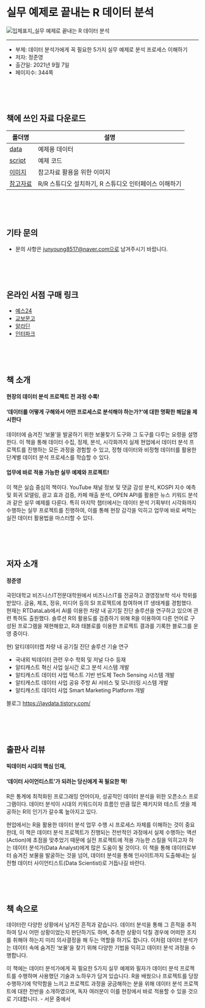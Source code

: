 # 실무 예제로 끝내는 R 데이터 분석
![입체표지_실무 예제로 끝내는 R 데이터 분석](https://user-images.githubusercontent.com/21074282/131450473-f9e56152-8f36-4c52-8d2d-2bd90a70bb25.png)

---------------- 
- 부제: 데이터 분석가에게 꼭 필요한 5가지 실무 예제로 분석 프로세스 이해하기
- 저자: 정준영
- 출간일: 2021년 9월 7일
- 페이지수: 344쪽

<br><br><br>
## 책에 쓰인 자료 다운로드

폴더명 | 설명
----- | -----
[data](https://github.com/bjpublic/R_data/tree/main/data) | 예제용 데이터
[script](https://github.com/bjpublic/R_data/tree/main/script) | 예제 코드
[이미지](https://github.com/bjpublic/R_data/tree/main/%EC%9D%B4%EB%AF%B8%EC%A7%80) | 참고자료 활용을 위한 이미지
[참고자료](https://github.com/bjpublic/R_data/tree/main/%EC%B0%B8%EA%B3%A0%EC%9E%90%EB%A3%8C) | R/R 스튜디오 설치하기, R 스튜디오 인터페이스 이해하기

<br><br><br>
## 기타 문의
- 문의 사항은 junyoung8517@naver.com으로 남겨주시기 바랍니다.

<br><br><br>
## 온라인 서점 구매 링크

- [예스24](http://www.yes24.com/Product/Goods/103449758)
- [교보문고](http://www.kyobobook.co.kr/product/detailViewKor.laf?ejkGb=KOR&mallGb=KOR&barcode=9791165920883&orderClick=LET&Kc=)
- [알라딘](https://www.aladin.co.kr/shop/wproduct.aspx?ItemId=278585292&start=slayer)
- [인터파크](http://book.interpark.com/product/BookDisplay.do?_method=detail&sc.prdNo=353660377&sc.saNo=003002003&bid1=search_auto&bid2=detail&bid3=prd_img&bid4=001)

<br><br><br>
## 책 소개
<h4>현장의 데이터 분석 프로젝트 전 과정 수록!</h4>
<h4>‘데이터를 어떻게 구해와서 어떤 프로세스로 분석해야 하는가?’에 대한 명확한 해답을 제시한다</h4>

데이터에 숨겨진 ‘보물’을 발굴하기 위한 보물찾기 도구와 그 도구를 다루는 요령을 설명한다. 이 책을 통해 데이터 수집, 정제, 분석, 시각화까지 실제 현업에서 데이터 분석 프로젝트를 진행하는 모든 과정을 경험할 수 있고, 정형 데이터와 비정형 데이터를 활용한 단계별 데이터 분석 프로세스를 학습할 수 있다.

<h4>업무에 바로 적용 가능한 실무 예제와 프로젝트!</h4>

이 책은 실습 중심의 책이다. YouTube 채널 정보 및 댓글 감성 분석, KOSPI 지수 예측 및 회귀 모델링, 광고 효과 검증, 카페 매출 분석, OPEN API를 활용한 뉴스 키워드 분석과 같은 실무 예제를 다룬다. 특히 마지막 챕터에서는 데이터 분석 기획부터 시각화까지 수행하는 실무 프로젝트를 진행하여, 이를 통해 현장 감각을 익히고 업무에 바로 써먹는 실전 데이터 활용법을 마스터할 수 있다.

<br><br><br>
## 저자 소개
<h4>정준영</h4>

국민대학교 비즈니스IT전문대학원에서 비즈니스IT를 전공하고 경영정보학 석사 학위를 받았다. 금융, 제조, 정유, 미디어 등의 SI 프로젝트에 참여하며 IT 생태계를 경험했다. 현재는 RTDataLab에서 AI를 이용한 차량 내 공기질 진단 솔루션을 연구하고 있으며 관련 특허도 출원했다. 솔루션 R의 활용도를 검증하기 위해 R을 이용하여 다른 언어로 구성된 프로그램을 재현해왔고, R과 태블로를 이용한 프로젝트 결과를 기록한 블로그를 운영 중이다.

현) 알티데이터랩 차량 내 공기질 진단 솔루션 기술 연구
- 국내외 빅데이터 관련 우수 학회 및 저널 다수 등재
- 알티캐스트 혁신 사업 실시간 로그 분석 시스템 개발
- 알티캐스트 데이터 사업 텍스트 기반 반도체 Tech Sensing 시스템 개발
- 알티캐스트 데이터 사업 공유 주방 AI 서비스 및 모니터링 시스템 개발
- 알티캐스트 데이터 사업 Smart Marketing Platform 개발

블로그 https://jaydata.tistory.com/

<br><br><br>
## 출판사 리뷰
<h4>빅데이터 시대의 핵심 인재,</h4> 
<h4>‘데이터 사이언티스트’가 되려는 당신에게 꼭 필요한 책!</h4>

R은 통계에 최적화된 프로그래밍 언어이자, 성공적인 데이터 분석을 위한 오픈소스 프로그램이다. 데이터 분석이 시대의 키워드이자 흐름인 만큼 많은 패키지와 테스트 셋을 제공하는 R의 인기가 갈수록 높아지고 있다.

현업에서는 R을 활용한 데이터 분석 업무 수행 시 프로세스 자체를 이해하는 것이 중요한데, 이 책은 데이터 분석 프로젝트가 진행되는 전반적인 과정에서 실제 수행하는 액션(Action)에 초점을 맞추었기 때문에 실전 프로젝트에 적용 가능한 스킬을 익히고자 하는 데이터 분석가(Data Analyst)에게 많은 도움이 될 것이다. 이 책을 통해 데이터로부터 숨겨진 보물을 발굴하는 것을 넘어, 데이터 분석을 통해 인사이트까지 도출해내는 실전형 데이터 사이언티스트(Data Scientist)로 거듭나길 바란다.

<br><br><br>
## 책 속으로
데이터란 다양한 상황에서 남겨진 흔적과 같습니다. 데이터 분석을 통해 그 흔적을 추적하여 당시 어떤 상황이었는지 판단하기도 하며, 추측한 상황이 닥칠 경우에 어떠한 조치를 취해야 하는지 미리 의사결정을 해 두는 역할을 하기도 합니다. 이처럼 데이터 분석가는 데이터 속에 숨겨진 ‘보물’을 찾기 위해 다양한 기법을 익히고 데이터 분석 과정을 수행합니다.

이 책에는 데이터 분석가에게 꼭 필요한 5가지 실무 예제와 필자가 데이터 분석 프로젝트를 수행하며 사용했던 기술과 노하우가 담겨 있습니다. R을 배웠으나 프로젝트를 당장 수행하기에 막막함을 느끼고 프로젝트 과정을 궁금해하는 분을 위해 데이터 분석 프로젝트에 대한 전반을 소개하였으며, 독자 여러분이 이를 현장에서 바로 적용할 수 있을 것으로 기대합니다.   - 서문 중에서
